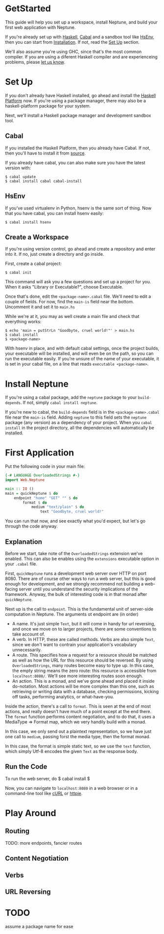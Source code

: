 GetStarted
==========

This guide will help you set up a workspace, install Neptune, and build your first web application with Neptune.

If you're already set up with [Haskell](https://www.haskell.org/platform/), [Cabal](http://www.haskell.org/cabal/) and a sandbox tool like [HsEnv](https://github.com/tmhedberg/hsenv), then you can start from [Installation](#Installation). If not, read the [Set Up](#Set-up) section.

We'll also assume you're using GHC, since that's the most common compiler. If you are using a diferent Haskell compiler and are experienceing problems, please [let us know](https://github.com/Zankoku-Okuno/neptune/issues).

Set Up
======

If you don't already have Haskell installed, go ahead and install the [Haskell Platform](https://www.haskell.org/platform/) now. If you're using a package manager, there may also be a haskell-platform package for your system.

Next, we'll install a Haskell package manager and development sandbox tool.

Cabal
-----

If you installed the Haskell Platform, then you already have Cabal. If not, then you'll have to install it from [source](http://www.haskell.org/cabal/download.html).

If you already have cabal, you can also make sure you have the latest version with:

    $ cabal update
    $ cabal install cabal cabal-install 

HsEnv
-----

If you've used virtualenv in Python, hsenv is the same sort of thing. Now that you have cabal, you can install hsenv easily:

    $ cabal install hsenv

Create a Workspace
------------------

If you're using version control, go ahead and create a repository and enter into it. If no, just create a directory and go inside.

First, create a cabal project:

    $ cabal init

This command will ask you a few questions and set up a project for you. When it asks "Library or Executable?", choose Executable.

Once that's done, edit the `<package-name>.cabal` file. We'll need to edit a couple of fields. For now, find the `main-is` field near the bottom. Uncomment it and set it to `main.hs`

While we're at it, you may as well create a main file and check that everything works:

    $ echo 'main = putStrLn "Goodbyte, cruel world!"' > main.hs
    $ cabal install
    $ <package-name>

With hsenv in place, and with default cabal settings, once the project builds, your executable will be installed, and will even be on the path, so you can run the executable easily. If you're unsure of the name of your executable, it is set in your cabal file, on a line that reads `executable <package-name>`.

Install Neptune
===============

If you're using a cabal package, add the `neptune` package to your `build-depends`. If not, simply `cabal install neptune`.

If you're new to cabal, the `build-depends` field is in the `<package-name>.cabal` file near the `main-is` field. Adding `neptune` to this field sets the `neptune` package (any version) as a dependency of your project. When you `cabal install` in the project directory, all the dependencies will automatically be installed.

First Application
=================

Put the following code in your main file:

```haskell
{-# LANGUAGE OverloadedStrings #-}
import Web.Neptune

main :: IO ()
main = quickNeptune $ do
    endpoint "home" "GET" "" $ do
    	format $ do
    		medium "text/plain" $ do
    			text "Goodbyte, cruel world!"
```

You can run that now, and see exactly what you'd expect, but let's go through the code anyway.

Explanation
-----------

Before we start, take note of the `OverloadedStrings` extension we've enabled. This can also be enables using the `extensions` executable option in your `.cabal` file.

First, `quickNeptune` runs a development web server over HTTP on port 8080. There are of course other ways to run a web server, but this is good enough for development, and we strongly recommend not building a web-facing server until you understand the security implications of the framework. Anyway, the bulk of interesting code is in that monad after `quickNeptune`.

Next up is the call to `endpoint`. This is the fundamental unit of server-side computation in Neptune. The arguments ot endpoint are (in order)

* A name. It's just simple `Text`, but it will come in handy for url reversing, and once we move on to larger projects, there are some conventions to take account of.
* A verb. In HTTP, these are called methods. Verbs are also simple `Text`, since we don't want to contrain your application's vocabulary unnecessarily.
* A route. This specifies how a request for a resource should be matched as well as how the URL for this resource should be reversed. By using `OverloadedStrings`, many routes become easy to type up. In this case, the empty string means the zero route: this resource is accessible from `localhost:8080/`. We'll see more interesting routes soon enough.
* An action. This is a monad, and we've gone ahead and placed it inside do-notation. Most actions will be more complex than this one, such as retrieving or writing data with a database, checking permissions, kicking off tasks, performing analytics, or what-have-you.

Inside the action, there's a call to `format`. This is seen at the end of most actions, and really doesn't have much of a point except at the end there. The `format` function performs content negotiation, and to do that, it uses a MediaType => Format map, which we very handily build with a monad.

In this case, we only send out a plaintext representation, so we have just one call to `medium`, passing forst the media type, then the format monad.

In this case, the format is simple static text, so we use the `text` function, which simply Utf-8 encodes the given `Text` as the response body.

Run the Code
------------

To run the web server, do
    $ cabal install
    $ <package-name>

Now, you can navigate to `localhost:8080` in a web browser or in a command-line tool like [cURL](http://curl.haxx.se/) or [httpie](http://httpie.org).

Play Around
===========

Routing
-------

TODO: more endpoints, fancier routes

Content Negotiation
-------------------

Verbs
-----

URL Reversing
-------------

TODO
====
assume a package name for ease
